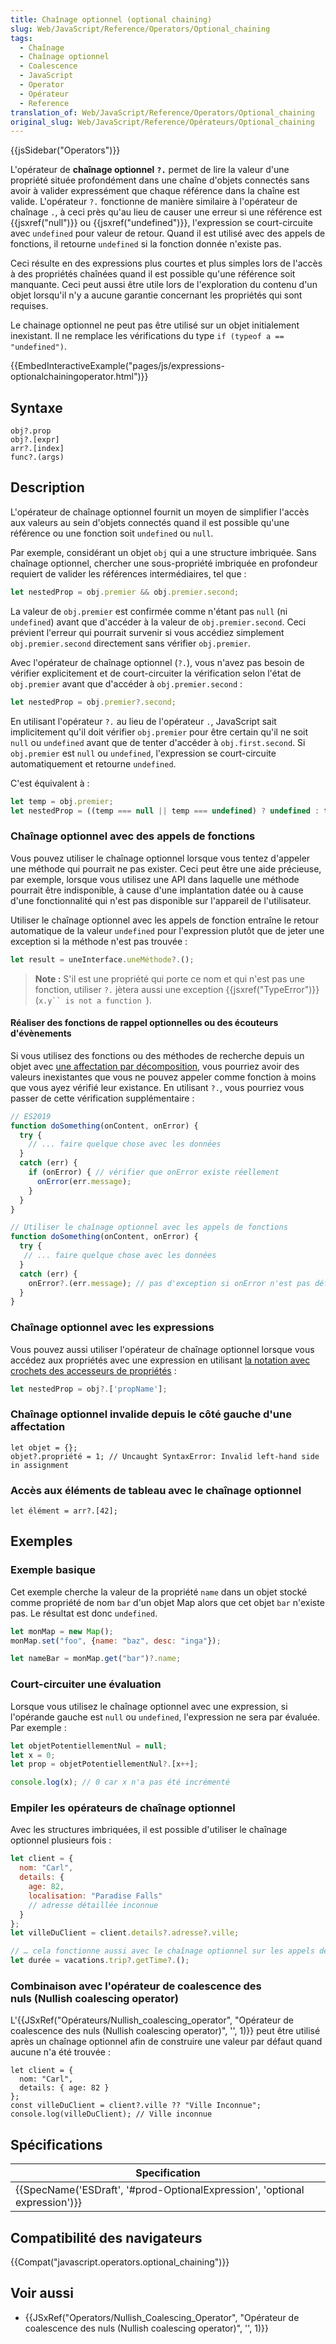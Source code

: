 ```yaml
---
title: Chaînage optionnel (optional chaining)
slug: Web/JavaScript/Reference/Operators/Optional_chaining
tags:
  - Chaînage
  - Chaînage optionnel
  - Coalescence
  - JavaScript
  - Operator
  - Opérateur
  - Reference
translation_of: Web/JavaScript/Reference/Operators/Optional_chaining
original_slug: Web/JavaScript/Reference/Opérateurs/Optional_chaining
---
```

{{jsSidebar("Operators")}}

L'opérateur de **chaînage optionnel** **`?.`** permet de lire la valeur d'une propriété située profondément dans une chaîne d'objets connectés sans avoir à valider expressément que chaque référence dans la chaîne est valide. L'opérateur `?.` fonctionne de manière similaire à l'opérateur de chaînage `.`, à ceci près qu'au lieu de causer une erreur si une référence est {{jsxref("null")}} ou {{jsxref("undefined")}}, l'expression se court-circuite avec `undefined` pour valeur de retour. Quand il est utilisé avec des appels de fonctions, il retourne `undefined` si la fonction donnée n'existe pas.

Ceci résulte en des expressions plus courtes et plus simples lors de l'accès à des propriétés chaînées quand il est possible qu'une référence soit manquante. Ceci peut aussi être utile lors de l'exploration du contenu d'un objet lorsqu'il n'y a aucune garantie concernant les propriétés qui sont requises.

Le chainage optionnel ne peut pas être utilisé sur un objet initialement inexistant. Il ne remplace les vérifications du type `if (typeof a == "undefined")`.

{{EmbedInteractiveExample("pages/js/expressions-optionalchainingoperator.html")}}

## Syntaxe

    obj?.prop
    obj?.[expr]
    arr?.[index]
    func?.(args)

## Description

L'opérateur de chaînage optionnel fournit un moyen de simplifier l'accès aux valeurs au sein d'objets connectés quand il est possible qu'une référence ou une fonction soit `undefined` ou `null`.

Par exemple, considérant un objet `obj` qui a une structure imbriquée. Sans chaînage optionnel, chercher une sous-propriété imbriquée en profondeur requiert de valider les références intermédiaires, tel que :

```js
let nestedProp = obj.premier && obj.premier.second;
```

La valeur de `obj.premier` est confirmée comme n'étant pas `null` (ni `undefined`) avant que d'accéder à la valeur de `obj.premier.second`. Ceci prévient l'erreur qui pourrait survenir si vous accédiez simplement `obj.premier.second` directement sans vérifier `obj.premier`.

Avec l'opérateur de chaînage optionnel (`?.`), vous n'avez pas besoin de vérifier explicitement et de court-circuiter la vérification selon l'état de `obj.premier` avant que d'accéder à `obj.premier.second` :

```js
let nestedProp = obj.premier?.second;
```

En utilisant l'opérateur `?.` au lieu de l'opérateur `.`, JavaScript sait implicitement qu'il doit vérifier `obj.premier` pour être certain qu'il ne soit `null` ou `undefined` avant que de tenter d'accéder à `obj.first.second`. Si `obj.premier` est `null` ou `undefined`, l'expression se court-circuite automatiquement et retourne `undefined`.

C'est équivalent à :

```js
let temp = obj.premier;
let nestedProp = ((temp === null || temp === undefined) ? undefined : temp.second);
```

### Chaînage optionnel avec des appels de fonctions

Vous pouvez utiliser le chaînage optionnel lorsque vous tentez d'appeler une méthode qui pourrait ne pas exister. Ceci peut être une aide précieuse, par exemple, lorsque vous utilisez une API dans laquelle une méthode pourrait être indisponible, à cause d'une implantation datée ou à cause d'une fonctionnalité qui n'est pas disponible sur l'appareil de l'utilisateur.

Utiliser le chaînage optionnel avec les appels de fonction entraîne le retour automatique de la valeur `undefined` pour l'expression plutôt que de jeter une exception si la méthode n'est pas trouvée :

```js
let result = uneInterface.uneMéthode?.();
```

> **Note :** S'il est une propriété qui porte ce nom et qui n'est pas une fonction, utiliser `?.` jètera aussi une exception {{jsxref("TypeError")}} (` x.y`` is not a function  `).

#### Réaliser des fonctions de rappel optionnelles ou des écouteurs d'évènements

Si vous utilisez des fonctions ou des méthodes de recherche depuis un objet avec [une affectation par décomposition](/en-US/docs/Web/JavaScript/Reference/Operators/Destructuring_assignment#Object_destructuring), vous pourriez avoir des valeurs inexistantes que vous ne pouvez appeler comme fonction à moins que vous ayez vérifié leur existance. En utilisant `?.`, vous pourriez vous passer de cette vérification supplémentaire :

```js
// ES2019
function doSomething(onContent, onError) {
  try {
    // ... faire quelque chose avec les données
  }
  catch (err) {
    if (onError) { // vérifier que onError existe réellement
      onError(err.message);
    }
  }
}
```

```js
// Utiliser le chaînage optionnel avec les appels de fonctions
function doSomething(onContent, onError) {
  try {
   // ... faire quelque chose avec les données
  }
  catch (err) {
    onError?.(err.message); // pas d'exception si onError n'est pas défini
  }
}
```

### Chaînage optionnel avec les expressions

Vous pouvez aussi utiliser l'opérateur de chaînage optionnel lorsque vous accédez aux propriétés avec une expression en utilisant [la notation avec crochets des accesseurs de propriétés](/en-US/docs/Web/JavaScript/Reference/Operators/Property_Accessors#Bracket_notation) :

```js
let nestedProp = obj?.['propName'];
```

### Chaînage optionnel invalide depuis le côté gauche d'une affectation

    let objet = {};
    objet?.propriété = 1; // Uncaught SyntaxError: Invalid left-hand side in assignment

### Accès aux éléments de tableau avec le chaînage optionnel

    let élément = arr?.[42];

## Exemples

### Exemple basique

Cet exemple cherche la valeur de la propriété `name` dans un objet stocké comme propriété de nom `bar` d'un objet Map alors que cet objet `bar` n'existe pas. Le résultat est donc `undefined`.

```js
let monMap = new Map();
monMap.set("foo", {name: "baz", desc: "inga"});

let nameBar = monMap.get("bar")?.name;
```

### Court-circuiter une évaluation

Lorsque vous utilisez le chaînage optionnel avec une expression, si l'opérande gauche est `null` ou `undefined`, l'expression ne sera par évaluée. Par exemple :

```js
let objetPotentiellementNul = null;
let x = 0;
let prop = objetPotentiellementNul?.[x++];

console.log(x); // 0 car x n'a pas été incrémenté
```

### Empiler les opérateurs de chaînage optionnel

Avec les structures imbriquées, il est possible d'utiliser le chaînage optionnel plusieurs fois :

```js
let client = {
  nom: "Carl",
  details: {
    age: 82,
    localisation: "Paradise Falls"
    // adresse détaillée inconnue
  }
};
let villeDuClient = client.details?.adresse?.ville;

// … cela fonctionne aussi avec le chaînage optionnel sur les appels de fonction
let durée = vacations.trip?.getTime?.();
```

### Combinaison avec l'opérateur de coalescence des nuls (Nullish coalescing operator)

L'{{JSxRef("Opérateurs/Nullish_coalescing_operator", "Opérateur de coalescence des nuls (Nullish coalescing operator)", '', 1)}} peut être utilisé après un chaînage optionnel afin de construire une valeur par défaut quand aucune n'a été trouvée :

    let client = {
      nom: "Carl",
      details: { age: 82 }
    };
    const villeDuClient = client?.ville ?? "Ville Inconnue";
    console.log(villeDuClient); // Ville inconnue

## Spécifications

| Specification                                                                                        |
| ---------------------------------------------------------------------------------------------------- |
| {{SpecName('ESDraft', '#prod-OptionalExpression', 'optional expression')}} |

## Compatibilité des navigateurs

{{Compat("javascript.operators.optional_chaining")}}

## Voir aussi

- {{JSxRef("Operators/Nullish_Coalescing_Operator", "Opérateur de coalescence des nuls (Nullish coalescing operator)", '', 1)}}
